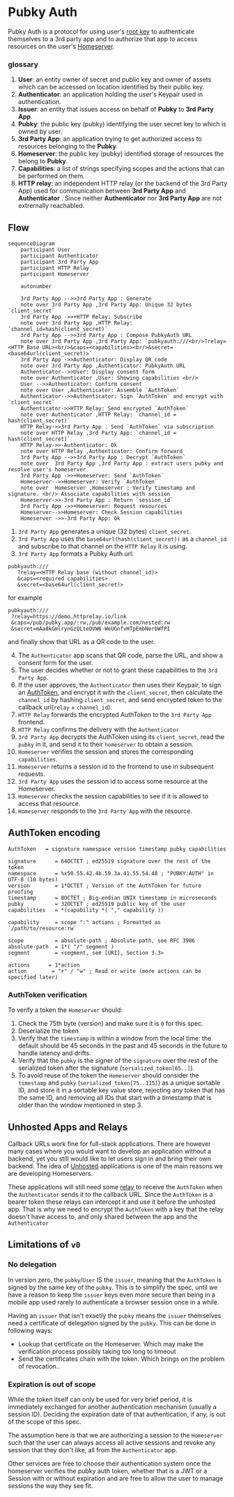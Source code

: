 # Pubky Auth

Pubky Auth is a protocol for using user's [root key](../concepts/rootkey.md) to authenticate themselves to a 3rd party app and to authorize that app to access resources on the user's [Homeserver](../concepts/homeserver.md).

### glossary
1. **User**: an entity owner of secret and public key and owner of assets which can be accessed on location identified by their public key.
2. **Authenticator**: an application holding the user's Keypair used in authentication.
3. **Issuer**: an entity that issues access on behalf of **Pubky** to **3rd Party App**.
4. **Pubky**: the public key (pubky) identifying the user secret key to which is owned by user.
6. **3rd Party App**: an application trying to get authorized access to resources belonging to the **Pubky**.
5. **Homeserver**: the public key (pubky) identified storage of resources the belong to **Pubky**.
7. **Capabilities**: a list of strings specifying scopes and the actions that can be performed on them.
8. **HTTP relay**: an independent HTTP relay (or the backend of the 3rd Party App) used for communication between **3rd Party App** and **Authenticator** . Since neither **Authenticator** nor **3rd Party App** are not extrernally reachabled.

## Flow
```mermaid
sequenceDiagram
    participant User
    participant Authenticator
    participant 3rd Party App 
    participant HTTP Relay
    participant Homeserver

    autonumber
    
    3rd Party App -->>3rd Party App : Generate
    note over 3rd Party App ,3rd Party App: Unique 32 bytes `client_secret`
    3rd Party App ->>+HTTP Relay: Subscribe
    note over 3rd Party App ,HTTP Relay: `channel_id=hash(client_secret)`
    3rd Party App -->>3rd Party App : Compose PubkyAuth URL
    note over 3rd Party App ,3rd Party App: `pubkyauth:///<br/>?relay=<HTTP Base URL><br/>&caps=<capabilities><br/>&secret=<base64url(client_secret)>`
    3rd Party App ->>Authenticator: Display QR code
    note over 3rd Party App ,Authenticator: PubkyAuth URL
    Authenticator-->>User: Display consent form
    note over Authenticator ,User: Showing capabilities <br/>
    User -->>Authenticator: Confirm consent
    note over User ,Authenticator: Assemble `AuthToken`
    Authenticator-->>Authenticator: Sign `AuthToken` and encrypt with `client_secret`
    Authenticator->>HTTP Relay: Send encrypted `AuthToken`
    note over Authenticator ,HTTP Relay: `channel_id = hash(client_secret)`
    HTTP Relay->>3rd Party App : Send `AuthToken` via subscription
    note over HTTP Relay ,3rd Party App: `channel_id = hash(client_secret)`
    HTTP Relay->>-Authenticator: Ok
    note over HTTP Relay ,Authenticator: Confirm forward
    3rd Party App -->>3rd Party App : Decrypt `AuthToken`
    note over  3rd Party App ,3rd Party App : extract users pubky and resolve user's homeserver
    3rd Party App ->>+Homeserver: Send `AuthToken`
    Homeserver-->>Homeserver: Verify `AuthToken`
    note over  Homeserver ,Homeserver : Verify timestamp and signature. <br/> Associate capabilities with session
    Homeserver->>-3rd Party App : Return `session_id`
    3rd Party App ->>+Homeserver: Request resources
    Homeserver-->>Homeserver: Check Session capabilities
    Homeserver ->>-3rd Party App: Ok
```

1. `3rd Party App` generates a unique (32 bytes) `client_secret`.
2. `3rd Party App` uses the `base64url(hash(client_secret))` as a `channel_id` and subscribe to that channel on the `HTTP Relay` it is using.
3. `3rd Party App` formats a Pubky Auth url:
```
pubkyauth:///
   ?relay=<HTTP Relay base (without channel_id)>
   &caps=<required capabilities>
   &secret=<base64url(client_secret)>
```
 for example 
 ```
pubkyauth:///
  ?relay=https://demo.httprelay.io/link
  &caps=/pub/pubky.app/:rw,/pub/example.com/nested:rw
  &secret=mAa8kGmlrynGzQLteDVW6-WeUGnfvHTpEmbNerbWfPI
 ```
 and finally show that URL as a QR code to the user.
 
4. The `Authenticator` app scans that QR code, parse the URL, and show a consent form for the user.
5. The user decides whether or not to grant these capabilities to the `3rd Party App`.
7. If the user approves, the `Authenticator` then uses their Keypair, to sign an [AuthToken](#authtoken), and encrypt it with the `client_secret`, then calculate the `channel_id` by hashing `client_secret`, and send encrypted token to the callback url(`relay` + `channel_id`).
8. `HTTP Relay` forwards the encrypted AuthToken to the `3rd Party App` frontend.
9. `HTTP Relay` confirms the delivery with the `Authenticator`
10. `3rd Party App` decrypts the AuthToken using its `client_secret`, read the `pubky` in it, and send it to their `homeserver` to obtain a session.
11. `Homeserver` verifies the session and stores the corresponding `capabilities`.
12. `Homeserver` returns a session id to the frontend to use in subsequent requests.
13. `3rd Party App` uses the session id to access some resource at the Homeserver.
14. `Homeserver` checks the session capabilities to see if it is allowed to access that resource.
15. `Homeserver` responds to the `3rd Party App` with the resource.

## AuthToken encoding
```abnf
AuthToken   = signature namespace version timestamp pubky capabilities

signature      = 64OCTET ; ed25519 signature over the rest of the token
namespace      = %x50.55.42.4b.59.3a.41.55.54.48 ; "PUBKY:AUTH" in UTF-8 (10 bytes)
version        = 1*OCTET ; Version of the AuthToken for future proofing
timestamp      = 8OCTET ; Big-endian UNIX timestamp in microseconds
pubky          = 32OCTET ; ed25519 public key of the user
capabilities   = *(capability *( "," capability ))

capability     = scope ":" actions ; Formatted as `/path/to/resource:rw`

scope          = absolute-path ; Absolute path, see RFC 3986
absolute-path  = 1*( "/" segment )
segment        = <segment, see [URI], Section 3.3>

actions      = 1*action
action        = "r" / "w" ; Read or write (more actions can be specified later)
```

### AuthToken verification
To verify a token the `Homeserver` should:
1. Check the 75th byte (version) and make sure it is `0` for this spec.
2. Deserialize the token
3. Verify that the `timestamp` is within a window from the local time: the default should be 45 seconds in the past and 45 seconds in the future to handle latency and drifts.
4. Verify that the `pubky` is the signer of the `signature` over the rest of the serialized token after the signature (`serialized_token[65..]`).
5. To avoid reuse of the token the `Homeserver` should consider the `timestamp` and `pubky`  (`serialized_token[75..115]`) as a unique sortable ID, and store it in a sortable key value store, rejecting any token that has the same ID, and removing all IDs that start with a timestamp that is older than the window mentioned in step 3.

## Unhosted Apps and Relays
Callback URLs work fine for full-stack applications. There are however many cases where you would want to develop an application without a backend, yet you still would like to let users sign in and bring their own backend. The idea of [Unhosted](https://unhosted.org/) applications is one of the main reasons we are developing Homeservers.

These applications will still need some [relay](https://httprelay.io/) to receive the `AuthToken` when the `Authenticator` sends it to the callback URL. Since the `AuthToken` is a bearer token these relays can intercept it and use it before the unhosted app. That is why we need to encrypt the `AuthToken` with a key that the relay doesn't have access to, and only shared between the app and the `Authenticator` 

## Limitations of `v0`

### No delegation
In version zero, the `pubky`/`User` IS the `issuer`, meaning that the `AuthToken` is signed by the same key of the `pubky`. This is to simplify the spec, until we have a reason to keep the `issuer` keys even more secure than being in a mobile app used rarely to authenticate a browser session once in a while.

Having an `issuer` that isn't exactly the `pubky` means the `issuer` themselves need a certificate of delegation signed by the `pubky`. This can be done in following ways:
-  Lookup that certificate on the Homeserver. Which may make the verification process possibly taking too long to timeout
- Send the certificates chain with the token. Which brings on the problem of revocation..

### Expiration is out of scope
While the token itself can only be used for very brief period, it is immediately exchanged for another authentication mechanism (usually a session ID). Deciding the expiration date of that authentication, if any, is out of the scope of this spec.

The assumption here is that we are authorizing a session to the `Homeserver` such that the user can always access all active sessions and revoke any session that they don't like, all from the `Authenticator` app.

Other services are free to choose their authentication system once the homeserver verifies the pubky auth token, whether that is a JWT or a Session with or without expiration and are free to allow the user to manage sessions the way they see fit.
